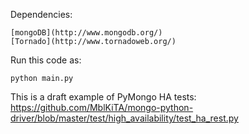 Dependencies:

    [mongoDB](http://www.mongodb.org/)
    [Tornado](http://www.tornadoweb.org/)

Run this code as:

    python main.py

This is a draft example of PyMongo HA tests:
    https://github.com/MblKiTA/mongo-python-driver/blob/master/test/high_availability/test_ha_rest.py
